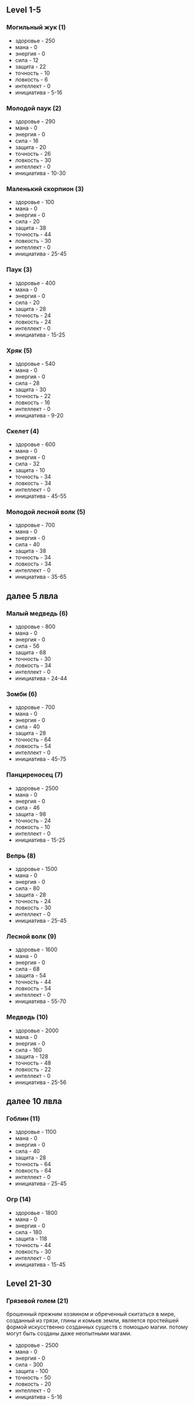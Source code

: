 ## Level 1-5

### Могильный жук (1)
* здоровье - 250
* мана - 0
* энергия - 0
* сила - 12
* защита - 22
* точность - 10
* ловкость - 6
* интеллект - 0
* инициатива - 5-16

### Молодой паук (2)
* здоровье - 290
* мана - 0
* энергия - 0
* сила - 16
* защита - 20
* точность - 26
* ловкость - 30
* интеллект - 0
* инициатива - 10-30
 
### Маленький скорпион (3)
* здоровье - 100
* мана - 0
* энергия - 0
* сила - 20
* защита - 38
* точность - 44
* ловкость - 30
* интеллект - 0
* инициатива - 25-45

### Паук (3)
* здоровье - 400
* мана - 0
* энергия - 0
* сила - 20
* защита - 28
* точность - 24
* ловкость - 24
* интеллект - 0
* инициатива - 15-25

### Хряк (5)
* здоровье - 540
* мана - 0
* энергия - 0
* сила - 28
* защита - 30
* точность - 22
* ловкость - 16
* интеллект - 0
* инициатива - 9-20

### Скелет (4)
* здоровье - 600
* мана - 0
* энергия - 0
* сила - 32
* защита - 10
* точность - 34
* ловкость - 34
* интеллект - 0
* инициатива - 45-55

### Молодой лесной волк (5)
* здоровье - 700
* мана - 0
* энергия - 0
* сила - 40
* защита - 38
* точность - 34
* ловкость - 34
* интеллект - 0
* инициатива - 35-65

## далее 5 лвла



### Малый медведь (6)
* здоровье - 800
* мана - 0
* энергия - 0
* сила - 56
* защита - 68
* точность - 30
* ловкость - 34
* интеллект - 0
* инициатива - 24-44

### Зомби (6)
* здоровье - 700
* мана - 0
* энергия - 0
* сила - 40
* защита - 28
* точность - 64
* ловкость - 54
* интеллект - 0
* инициатива - 45-75 

### Панциреносец (7)
* здоровье - 2500
* мана - 0
* энергия - 0
* сила - 46
* защита - 98
* точность - 24
* ловкость - 10
* интеллект - 0
* инициатива - 15-25

### Вепрь (8)
* здоровье - 1500
* мана - 0
* энергия - 0
* сила - 80
* защита - 28
* точность - 24
* ловкость - 30
* интеллект - 0
* инициатива - 25-45

### Лесной волк (9)
* здоровье - 1600
* мана - 0
* энергия - 0
* сила - 68
* защита - 54
* точность - 44
* ловкость - 54
* интеллект - 0
* инициатива - 55-70

### Медведь (10)
* здоровье - 2000
* мана - 0
* энергия - 0
* сила - 160
* защита - 128
* точность - 48
* ловкость - 22
* интеллект - 0
* инициатива - 25-56


## далее 10 лвла 

### Гоблин (11)
* здоровье - 1100
* мана - 0
* энергия - 0
* сила - 40
* защита - 28
* точность - 64
* ловкость - 64
* интеллект - 0
* инициатива - 25-45
 
### Огр (14)
* здоровье - 1800
* мана - 0
* энергия - 0
* сила - 180
* защита - 118
* точность - 44
* ловкость - 30
* интеллект - 0
* инициатива - 15-45
 
## Level 21-30

### Грязевой голем (21)
брошенный прежним хозяином и обреченный скитаться в мире, созданный из грязи, глины и комьев земли, является простейшей формой искусственно созданных существ с помощью магии. потому могут быть созданы даже неопытными магами.
* здоровье - 2500
* мана - 0
* энергия - 0
* сила - 300
* защита - 100
* точность - 50
* ловкость - 20
* интеллект - 0
* инициатива - 5-16



